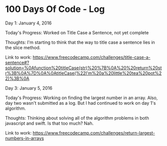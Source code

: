 # 100 Days Of Code - Log

Day 1: January 4, 2016

Today's Progress: Worked on Title Case a Sentence, not yet complete

Thoughts: I'm starting to think that the way to title case a sentence lies in the slice method.

Link to work: https://www.freecodecamp.com/challenges/title-case-a-sentence#?solution=%0Afunction%20titleCase(str)%20%7B%0A%20%20return%20str%3B%0A%7D%0A%0AtitleCase(%22I'm%20a%20little%20tea%20pot%22)%3B%0A


Day 3: January 5, 2016

Today's Progress: Working on finding the largest number in an array. Also, day two wasn't submitted as a log. But I had continued to work on day 1's algorithm.

Thoughts: Thinking about solving all of the algorithm problems in both javascript and swift. Is that too much? Nah.

Link to work: https://www.freecodecamp.com/challenges/return-largest-numbers-in-arrays

